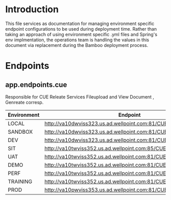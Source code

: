 # Introduction
This file services as documentation for managing environment specific endpoint configurations to be used during deployment time. Rather than taking an approach of using environment specific .yml files and Spring's env implmentation, the operations team is handling the values in this document via replacement during the Bamboo deployment process.

# Endpoints

## app.endpoints.cue
Responsible for CUE Releate Services Fileupload and View Document , Genreate corresp.

| Environment | Endpoint |
| ------ | ------ |
| LOCAL |http://va10dwviss323.us.ad.wellpoint.com:81/CUEDEV_RESTServices |
| SANDBOX |http://va10dwviss323.us.ad.wellpoint.com:81/CUEDEV_RESTServices |
| DEV |  http://va10dwviss323.us.ad.wellpoint.com:81/CUEDEV_RESTServices |
| SIT | http://va10twviss352.us.ad.wellpoint.com:85/CUE_RESTServices_SIT|
| UAT | http://va10twviss352.us.ad.wellpoint.com:81/CUE_RESTServices_UAT |
| DEMO |http://va10twviss352.us.ad.wellpoint.com:81/CUE_RESTServices_UAT |
| PERF | http://va10twviss352.us.ad.wellpoint.com:81/CUE_RESTServices_UAT |
| TRAINING | http://va10twviss352.us.ad.wellpoint.com:81/CUE_RESTServices_UAT |
| PROD | http://va10pwviss353.us.ad.wellpoint.com:81/CUE_REST |

